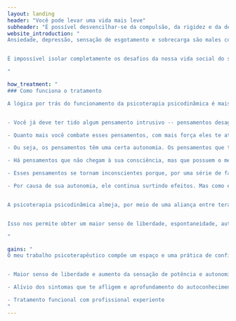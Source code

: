 ```yaml
---
layout: landing
header: "Você pode levar uma vida mais leve"
subheader: "É possível desvencilhar-se da compulsão, da rigidez e da desmotivação.\n\nÉ possível viver uma vida mais repleta de alegria, em que a ansiedade não é um obstáculo."
website_introduction: "
Ansiedade, depressão, sensação de esgotamento e sobrecarga são males comuns nos dias de hoje. A vida exige de nós uma intensidade que frequentemente nos coloca no nosso limite ou além dele. Esse cenário pode nos acarretar também problemas de motivação, angústia e dúvidas torturantes, principalmente diante de escolhas que nos são cruciais.


É impossível isolar completamente os desafios da nossa vida social do sofrimento mental; os dois se mesclam e interagem. A psicoterapia psicodinâmica é uma potente ferramenta para nos auxiliar a conquistar maior saúde mental e navegar por esses desafios.

"

how_treatment: "
### Como funciona o tratamento

A lógica por trás do funcionamento da psicoterapia psicodinâmica é mais ou menos assim:


- Você já deve ter tido algum pensamento intrusivo -- pensamentos desagradáveis que você não queria ter;

- Quanto mais você combate esses pensamentos, com mais força eles te atormentam;

- Ou seja, os pensamentos têm uma certa autonomia. Os pensamentos que te incomodam, entretanto, são os que chegam à sua consciência;

- Há pensamentos que não chegam à sua consciência, mas que possuem o mesmo tipo de autonomia;

- Esses pensamentos se tornam inconscientes porque, por uma série de fatores -- critérios morais, pressa, aversão, etc. -- nós nos proibimos de pensá-los na primeira vez em que eles se sugerem para nós, com frequência sem perceber que estamos fazendo isso.

- Por causa de sua autonomia, ele continua surtindo efeitos. Mas como ele não é consciente, os efeitos são indiretos: enrijecimentos no modo de ser, compulsões, criatividade reduzida, padrões repetitivos de comportamento autodestrutivo e assim por diante.


A psicoterapia psicodinâmica almeja, por meio de uma aliança entre terapeuta e cliente, investigar e encontrar quais são esses pensamentos aos quais nós, a princípio, não temos acesso direto. Descobrir esses pensamentos permite que nos livremos das compulsões e limitações que eles provocam e a criar novos hábitos, diferentes daqueles que desenvolvemos sob a influência desse conteúdo inconsciente.


Isso nos permite obter um maior senso de liberdade, espontaneidade, autenticidade e autonomia, além do aumento na saúde mental e aprimoramento da qualidade de vida.

"

gains: "
O meu trabalho psicoterapêutico compõe um espaço e uma prática de confiança, segurança e confidencialidade. Ela também é capaz de te trazer:


- Maior senso de liberdade e aumento da sensação de potência e autonomia na própria vida;

- Alívio dos sintomas que te afligem e aprofundamento do autoconhecimento;

- Tratamento funcional com profissional experiente
"
---
```

